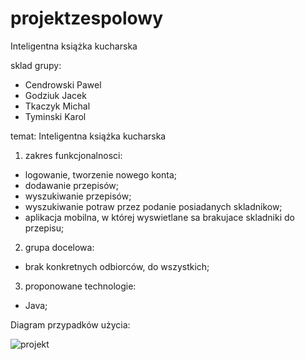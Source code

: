 # projektzespolowy
Inteligentna książka kucharska

sklad grupy:
  - Cendrowski Pawel
  - Godziuk Jacek
  - Tkaczyk Michal
  - Tyminski Karol

temat: Inteligentna książka kucharska
  
  1. zakres funkcjonalnosci:
   - logowanie, tworzenie nowego konta;
   -  dodawanie przepisów;
   -  wyszukiwanie przepisów;
   -  wyszukiwanie potraw przez podanie posiadanych skladnikow;
   -  aplikacja mobilna, w której wyswietlane sa brakujace skladniki do przepisu;
  2. grupa docelowa:
   - brak konkretnych odbiorców, do wszystkich;
  3. proponowane technologie:
   - Java;
    

Diagram przypadków użycia: 

![projekt](https://scontent-arn2-1.xx.fbcdn.net/hphotos-xal1/v/t35.0-12/12268417_998684523527563_1154343613_o.jpg?oh=abcb73cac05efaeb30dc824e006599e6&oe=564DA59B)

